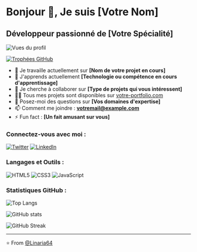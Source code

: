 # Bonjour 👋, Je suis [Votre Nom]

## Développeur passionné de [Votre Spécialité]

![Vues du profil](https://komarev.com/ghpvc/?username=votre-nom-utilisateur&label=Vues%20du%20profil&color=0e75b6&style=flat)

[![Trophées GitHub](https://github-profile-trophy.vercel.app/?username=votre-nom-utilisateur&theme=dracula&column=7)](https://github.com/ryo-ma/github-profile-trophy)

- 🔭 Je travaille actuellement sur **[Nom de votre projet en cours]**
- 🌱 J'apprends actuellement **[Technologie ou compétence en cours d'apprentissage]**
- 👯 Je cherche à collaborer sur **[Type de projets qui vous intéressent]**
- 👨‍💻 Tous mes projets sont disponibles sur [votre-portfolio.com](https://votre-portfolio.com)
- 💬 Posez-moi des questions sur **[Vos domaines d'expertise]**
- 📫 Comment me joindre : **votremail@example.com**
- ⚡ Fun fact : **[Un fait amusant sur vous]**

### Connectez-vous avec moi :

[![Twitter](https://img.shields.io/badge/-Twitter-1DA1F2?style=for-the-badge&logo=twitter&logoColor=white)](https://twitter.com/votre-twitter)
[![LinkedIn](https://img.shields.io/badge/-LinkedIn-0077B5?style=for-the-badge&logo=linkedin&logoColor=white)](https://linkedin.com/in/votre-linkedin)

### Langages et Outils :

![HTML5](https://img.shields.io/badge/-HTML5-E34F26?style=for-the-badge&logo=html5&logoColor=white)
![CSS3](https://img.shields.io/badge/-CSS3-1572B6?style=for-the-badge&logo=css3&logoColor=white)
![JavaScript](https://img.shields.io/badge/-JavaScript-F7DF1E?style=for-the-badge&logo=javascript&logoColor=black)
<!-- Ajoutez d'autres badges pour vos compétences ici -->

### Statistiques GitHub :

![Top Langs](https://github-readme-stats.vercel.app/api/top-langs?username=Linaria64&show_icons=true&locale=fr&layout=compact&theme=radical)

![GitHub stats](https://github-readme-stats.vercel.app/api?username=Linaria64&show_icons=true&locale=fr&theme=radical)

![GitHub Streak](https://github-readme-streak-stats.herokuapp.com/?user=Linaria64&theme=radical)

---

⭐️ From [@Linaria64](https://github.com/Linaria64)
